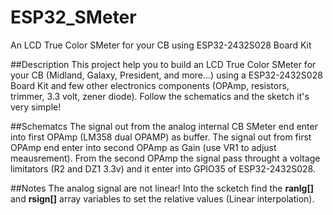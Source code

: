 # ESP32_SMeter
An LCD True Color SMeter for your CB using ESP32-2432S028 Board Kit

##Description
This project help you to build an LCD True Color SMeter for your CB (Midland, Galaxy, President, and more...) using a ESP32-2432S028 Board Kit and few other electronics components (OPAmp, resistors, trimmer, 3.3 volt, zener diode). Follow the schematics and the sketch it's very simple!

##Schematcs
The signal out from the analog internal CB SMeter end enter into first OPAmp (LM358 dual OPAMP) as buffer. The signal out from first OPAmp end enter into second OPAmp as Gain (use VR1 to adjust meausrement). From the second OPAmp the signal pass throught a voltage limitators (R2 and DZ1 3.3v) and it enter into GPIO35 of ESP32-2432S028.

##Notes
The analog signal are not linear! Into the scketch find the **ranlg[]** and **rsign[]** array variables to set the relative values (Linear interpolation).

